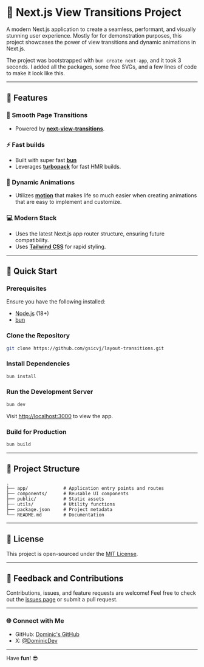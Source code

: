 # 🚀 Next.js View Transitions Project

A modern Next.js application to create a seamless, performant, and visually stunning user experience.
Mostly for for demonstration purposes, this project showcases the power of view transitions and dynamic animations in Next.js.

The project was bootstrapped with `bun create next-app`, and it took 3 seconds.
I added all the packages, some free SVGs, and a few lines of code to make it look like this.

---

## 🌟 Features

### 🎥 Smooth Page Transitions

- Powered by [**next-view-transitions**](https://www.npmjs.com/package/next-view-transitions).

### ⚡ Fast builds

- Built with super fast [**bun**](https://bun.sh)
- Leverages [**turbopack**](https://turbo.build/pack) for fast HMR builds.

### 🕺 Dynamic Animations

- Utilizes [**motion**](https://motion.dev/) that makes life so much easier when creating animations that are easy to implement and customize.

### 💻 Modern Stack

- Uses the latest Next.js app router structure, ensuring future compatibility.
- Uses [**Tailwind CSS**](https://tailwindcss.com/) for rapid styling.

---

## 🚀 Quick Start

### Prerequisites

Ensure you have the following installed:

- [Node.js](https://nodejs.org/) (18+)
- [bun](https://bun.sh/)

### Clone the Repository

```bash
git clone https://github.com/gsicvj/layout-transitions.git
```

### Install Dependencies

```bash
bun install
```

### Run the Development Server

```bash
bun dev
```

Visit [http://localhost:3000](http://localhost:3000) to view the app.

### Build for Production

```bash
bun build
```

---

## 📂 Project Structure

```
.
├── app/             # Application entry points and routes
├── components/      # Reusable UI components
├── public/          # Static assets
├── utils/           # Utility functions
├── package.json     # Project metadata
└── README.md        # Documentation
```

---

## 📜 License

This project is open-sourced under the [MIT License](LICENSE).

---

## 💬 Feedback and Contributions

Contributions, issues, and feature requests are welcome! Feel free to check out the [issues page](https://github.com/gsicvj/layout-transitions/issues) or submit a pull request.

---

### 🌐 Connect with Me

- GitHub: [Dominic's GitHub](https://github.com/gsicvj)
- X: [@DominicDev](https://x.com/endomenurh)

---

Have **fun**! 😎

